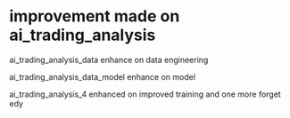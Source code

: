 # improvement made on ai_trading_analysis

ai_trading_analysis_data enhance on data engineering

ai_trading_analysis_data_model enhance on model

ai_trading_analysis_4 enhanced on improved training and one more forget edy
